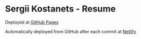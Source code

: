 # Sergii Kostanets - Resume

Deployed at [GitHub Pages](https://sergii-kostanets.github.io/resume/)

Automatically deployed from GitHub after each commit at [Netlify](https://sergiikostanets.netlify.app/)